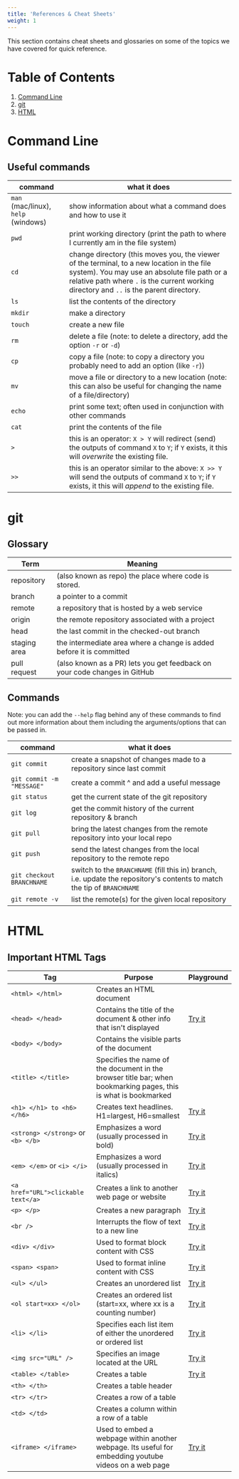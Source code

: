 ```yaml
---
title: 'References & Cheat Sheets'
weight: 1
---
```


This section contains cheat sheets and glossaries on some of the topics we have covered for quick reference.

# Table of Contents

1. [Command Line](#command-line)
2. [git](#git)
3. [HTML](#html)

# Command Line

## Useful commands

| command                             | what it does                                                                                                                                                                                                                           |
| ----------------------------------- | -------------------------------------------------------------------------------------------------------------------------------------------------------------------------------------------------------------------------------------- |
| `man` (mac/linux), `help` (windows) | show information about what a command does and how to use it                                                                                                                                                                           |
| `pwd`                               | print working directory (print the path to where I currently am in the file system)                                                                                                                                                    |
| `cd`                                | change directory (this moves you, the viewer of the terminal, to a new location in the file system). You may use an absolute file path or a relative path where `.` is the current working directory and `..` is the parent directory. |
| `ls`                                | list the contents of the directory                                                                                                                                                                                                     |
| `mkdir`                             | make a directory                                                                                                                                                                                                                       |
| `touch`                             | create a new file                                                                                                                                                                                                                      |
| `rm`                                | delete a file (note: to delete a directory, add the option `-r` or `-d`)                                                                                                                                                               |
| `cp`                                | copy a file (note: to copy a directory you probably need to add an option (like `-r`))                                                                                                                                                 |
| `mv`                                | move a file or directory to a new location (note: this can also be useful for changing the name of a file/directory)                                                                                                                   |
| `echo`                              | print some text; often used in conjunction with other commands                                                                                                                                                                         |
| `cat`                               | print the contents of the file                                                                                                                                                                                                         |
| `>`                                 | this is an operator: `X > Y` will redirect (send) the outputs of command `X` to `Y`; if `Y` exists, it this will _overwrite_ the existing file.                                                                                        |
| `>>`                                | this is an operator similar to the above: `X >> Y` will send the outputs of command `X` to `Y`; if `Y` exists, it this will _append_ to the existing file.                                                                             |

# git

## Glossary

| Term         | Meaning                                                                   |
| ------------ | ------------------------------------------------------------------------- |
| repository   | (also known as repo) the place where code is stored.                      |
| branch       | a pointer to a commit                                                     |
| remote       | a repository that is hosted by a web service                              |
| origin       | the remote repository associated with a project                           |
| head         | the last commit in the checked-out branch                                 |
| staging area | the intermediate area where a change is added before it is committed      |
| pull request | (also known as a PR) lets you get feedback on your code changes in GitHub |

## Commands

Note: you can add the `--help` flag behind any of these commands to find out more information about them including the arguments/options that can be passed in.

| command                   | what it does                                                                                                             |
| ------------------------- | ------------------------------------------------------------------------------------------------------------------------ |
| `git commit`              | create a snapshot of changes made to a repository since last commit                                                      |
| `git commit -m "MESSAGE"` | create a commit ^ and add a useful message                                                                               |
| `git status`              | get the current state of the git repository                                                                              |
| `git log`                 | get the commit history of the current repository & branch                                                                |
| `git pull`                | bring the latest changes from the remote repository into your local repo                                                 |
| `git push`                | send the latest changes from the local repository to the remote repo                                                     |
| `git checkout BRANCHNAME` | switch to the `BRANCHNAME` (fill this in) branch, i.e. update the repository's contents to match the tip of `BRANCHNAME` |
| `git remote -v`           | list the remote(s) for the given local repository                                                                        |

# HTML

## Important HTML Tags

| Tag                                | Purpose                                                                                                         | Playground                                                                            |
| ---------------------------------- | --------------------------------------------------------------------------------------------------------------- | ------------------------------------------------------------------------------------- |
| `<html> </html>`                   | Creates an HTML document                                                                                        |
| `<head> </head>`                   | Contains the title of the document & other info that isn't displayed                                            | [Try it](https://www.w3schools.com/html/tryit.asp?filename=tryhtml_head_title)        |
| `<body> </body>`                   | Contains the visible parts of the document                                                                      |
| `<title> </title>`                 | Specifies the name of the document in the browser title bar; when bookmarking pages, this is what is bookmarked |
| `<h1> </h1> to <h6> </h6>`         | Creates text headlines. H1=largest, H6=smallest                                                                 | [Try it](https://www.w3schools.com/html/tryit.asp?filename=tryhtml_headings)          |
| `<strong> </strong>` or `<b> </b>` | Emphasizes a word (usually processed in bold)                                                                   | [Try it](https://www.w3schools.com/html/tryit.asp?filename=tryhtml_formatting_strong) |
| `<em> </em>` or `<i> </i>`         | Emphasizes a word (usually processed in italics)                                                                | [Try it](https://www.w3schools.com/html/tryit.asp?filename=tryhtml_formatting_em)     |
| `<a href="URL">clickable text</a>` | Creates a link to another web page or website                                                                   | [Try it](https://www.w3schools.com/html/tryit.asp?filename=tryhtml_basic_link)        |
| `<p> </p>`                         | Creates a new paragraph                                                                                         | [Try it](https://www.w3schools.com/html/tryit.asp?filename=tryhtml_basic_paragraphs)  |
| `<br />`                           | Interrupts the flow of text to a new line                                                                       | [Try it](https://www.w3schools.com/html/tryit.asp?filename=tryhtml_paragraphs)        |
| `<div> </div>`                     | Used to format block content with CSS                                                                           | [Try it](https://www.w3schools.com/html/tryit.asp?filename=tryhtml_block_div)         |
| `<span> <span>`                    | Used to format inline content with CSS                                                                          | [Try it](https://www.w3schools.com/html/tryit.asp?filename=tryhtml_inline_span)       |
| `<ul> </ul>`                       | Creates an unordered list                                                                                       | [Try it](https://www.w3schools.com/html/tryit.asp?filename=tryhtml_lists_unordered)   |
| `<ol start=xx> </ol>`              | Creates an ordered list (start=xx, where xx is a counting number)                                               | [Try it](https://www.w3schools.com/html/tryit.asp?filename=tryhtml_lists_ordered)     |
| `<li> </li>`                       | Specifies each list item of either the unordered or ordered list                                                | [Try it](https://www.w3schools.com/tags/tryit.asp?filename=tryhtml_list_test)         |
| `<img src="URL" />`                | Specifies an image located at the URL                                                                           | [Try it](https://www.w3schools.com/html/tryit.asp?filename=tryhtml_images_w3schools)  |
| `<table> </table>`                 | Creates a table                                                                                                 | [Try it](https://www.w3schools.com/html/tryit.asp?filename=tryhtml_table)             |
| `<th> </th>`                       | Creates a table header                                                                                          |
| `<tr> </tr>`                       | Creates a row of a table                                                                                        |
| `<td> </td>`                       | Creates a column within a row of a table                                                                        |
| `<iframe> </iframe>`               | Used to embed a webpage within another webpage. Its useful for embedding youtube videos on a web page           | [Try it](https://www.w3schools.com/html/tryit.asp?filename=tryhtml_youtubeiframe)     |
